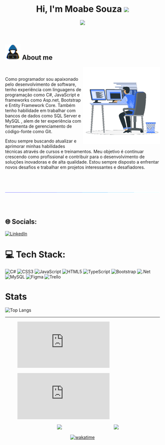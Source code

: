 <h1 align="center"><b>Hi, I'm Moabe Souza </b><img src="https://media.giphy.com/media/hvRJCLFzcasrR4ia7z/giphy.gif" width="35"></h1>

<p align="center">
  <a href="https://github.com/DenverCoder1/readme-typing-svg">
  <img src="https://readme-typing-svg.herokuapp.com?font=Fira+Code&pause=1000&center=true&width=435&lines=Frontend+developer;Backend+developer;Love+to+learn+new+stuffs"></a>
</p>

<br>

## <picture><img src = "https://raw.githubusercontent.com/AJ-Derteano/assets/main/about_me.gif" width = 50px></picture> **About me**

<picture> <img align="right" src="https://raw.githubusercontent.com/AJ-Derteano/assets/main/Right_Side.gif" width = 250px></picture>

<br>

Como programador sou apaixonado pelo desenvolvimento de software, tenho experiência com linguagens de programação como C#, JavaScript e frameworks como Asp.net, Bootstrap e Entity Framework Core. Também tenho habilidade em trabalhar com bancos de dados como SQL Server e MySQL , alem de ter experiência com ferramenta de gerenciamento de código-fonte como Git.

Estou sempre buscando atualizar e aprimorar minhas habilidades técnicas através de cursos e treinamentos. Meu objetivo é continuar crescendo como profissional e contribuir para o desenvolvimento de soluções inovadoras e de alta qualidade. Estou sempre disposto a enfrentar novos desafios e trabalhar em projetos interessantes e desafiadores.

<br><br>

<img src="https://raw.githubusercontent.com/AJ-Derteano/assets/main/line.gif"><br><br>

<br>

## 🌐 Socials:

[![LinkedIn](https://img.shields.io/badge/LinkedIn-%230077B5.svg?&style=for-the-badge&logo=linkedin&logoColor=white)](https://linkedin.com/in/moabejsouza)

# 💻 Tech Stack:

![C#](https://img.shields.io/badge/c%23-%23239120.svg?style=for-the-badge&logo=c-sharp&logoColor=white)
![CSS3](https://img.shields.io/badge/css3-%231572B6.svg?style=for-the-badge&logo=css3&logoColor=white)
![JavaScript](https://img.shields.io/badge/javascript-%23323330.svg?style=for-the-badge&logo=javascript&logoColor=%23F7DF1E)
![HTML5](https://img.shields.io/badge/html5-%23E34F26.svg?style=for-the-badge&logo=html5&logoColor=white)
![TypeScript](https://img.shields.io/badge/typescript-%23007ACC.svg?style=for-the-badge&logo=typescript&logoColor=white)
![Bootstrap](https://img.shields.io/badge/bootstrap-%23563D7C.svg?style=for-the-badge&logo=bootstrap&logoColor=white)
![.Net](https://img.shields.io/badge/.NET-5C2D91?style=for-the-badge&logo=.net&logoColor=white)
![MySQL](https://img.shields.io/badge/mysql-%2300f.svg?style=for-the-badge&logo=mysql&logoColor=white)
![Figma](https://img.shields.io/badge/figma-%23F24E1E.svg?style=for-the-badge&logo=figma&logoColor=white)
![Trello](https://img.shields.io/badge/Trello-%23026AA7.svg?style=for-the-badge&logo=Trello&logoColor=white)


<!--START_SECTION:waka-->
<!--END_SECTION:waka-->

# Stats

![Top Langs](https://github-readme-stats.vercel.app/api/top-langs/?username=moabesouza&theme=default&hide_border=false&include_all_commits=true&count_private=true&layout=compact)                                                

---

<figure><embed src="https://wakatime.com/share/@06c5850a-5bfd-4668-b02a-721d69d50723/0e3b27a5-05a1-4565-920a-b3e621d325c4.svg"></embed></figure>

<figure><embed src="https://wakatime.com/share/@06c5850a-5bfd-4668-b02a-721d69d50723/f2dd8f82-616d-4cde-8185-854da793fafd.svg"></embed></figure>

<img align="right" width="150" src="https://user-images.githubusercontent.com/70943732/209951571-93b7afe5-f523-4683-b725-5d94b287e94e.png">

<div align="center">
   <img src="https://visitcount.itsvg.in/api?id=AJ-Derteano&label=Profile%20Views&icon=5&pretty=true">
  
  [![wakatime](https://wakatime.com/badge/user/06c5850a-5bfd-4668-b02a-721d69d50723.svg)](https://wakatime.com/@06c5850a-5bfd-4668-b02a-721d69d50723)

</div>
